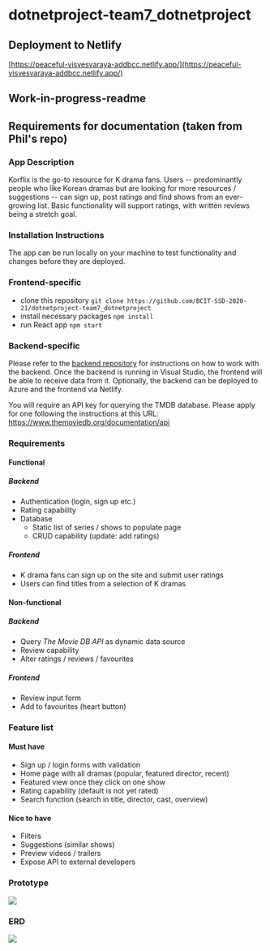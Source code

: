# dotnetproject-team7_dotnetproject

## Deployment to Netlify
[https://peaceful-visvesvaraya-addbcc.netlify.app/](https://peaceful-visvesvaraya-addbcc.netlify.app/)
## Work-in-progress-readme

## Requirements for documentation (taken from Phil's repo)

### App Description

Korflix is the go-to resource for K drama fans. Users -- predominantly people who like Korean dramas but are looking for more resources / suggestions -- can sign up, post ratings and find shows from an ever-growing list. Basic functionality will support ratings, with written reviews being a stretch goal.

### Installation Instructions

The app can be run locally on your machine to test functionality and changes before they are deployed. 

### Frontend-specific
- clone this repository
```git clone https://github.com/BCIT-SSD-2020-21/dotnetproject-team7_dotnetproject``` 
- install necessary packages
```npm install```
- run React app
```npm start```

### Backend-specific
Please refer to the [backend repository](https://github.com/BCIT-SSD-2020-21/dotnetproject-team7_dotnetproject_backend/) for instructions on how to work with the backend. Once the backend is running in Visual Studio, the frontend will be able to receive data from it. Optionally, the backend can be deployed to Azure and the frontend via Netlify. 

You will require an API key for querying the TMDB database. Please apply for one following the instructions at this URL:
https://www.themoviedb.org/documentation/api

### Requirements

#### Functional

##### Backend

-   Authentication (login, sign up etc.)
-   Rating capability
-   Database
    -   Static list of series / shows to populate page
    -   CRUD capability (update: add ratings)

##### Frontend

-   K drama fans can sign up on the site and submit user ratings
-   Users can find titles from a selection of K dramas

#### Non-functional

##### Backend

-   Query _The Movie DB API_ as dynamic data source
-   Review capability
-   Alter ratings / reviews / favourites

##### Frontend

-   Review input form
-   Add to favourites (heart button)

### Feature list

#### Must have

-   Sign up / login forms with validation
-   Home page with all dramas (popular, featured director, recent)
-   Featured view once they click on one show
-   Rating capability (default is not yet rated)
-   Search function (search in title, director, cast, overview)

#### Nice to have

-   Filters
-   Suggestions (similar shows)
-   Preview videos / trailers
-   Expose API to external developers

### Prototype

![](https://i.imgur.com/XSzibOl.jpg)

### ERD

![](https://i.imgur.com/gzF192B.png)





